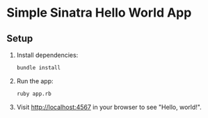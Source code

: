 # Simple Sinatra Hello World App

## Setup

1. Install dependencies:
   ```bash
   bundle install
   ```

2. Run the app:
   ```bash
   ruby app.rb
   ```

3. Visit [http://localhost:4567](http://localhost:4567) in your browser to see "Hello, world!". 